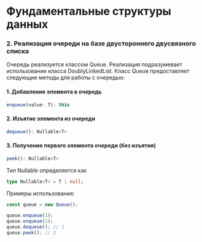 # Фундаментальные структуры данных

### 2. Реализация очереди на базе двустороннего двусвязного списка

Очередь реализуется классом Queue. Реализация подразумевает использование класса DoublyLinkedList.
Класс Queue предоставляет следующие методы для работы с очередью:

#### 1. Добавление элемента в очередь

```ts
enqueue(value: T): this
```

#### 2. Изъятие элемента из очереди

```ts
dequeue(): Nullable<T>
```

#### 3. Получение первого элемента очереди (без изъятия)

```ts
peek(): Nullable<T>
```

Тип Nullable определяется как

```ts
type Nullable<T> = T | null;
```

Примеры использования:

```js
const queue = new Queue();

queue.enqueue(1);
queue.enqueue(2);
queue.dequeue(); // 1
queue.peek(); // 2
```
